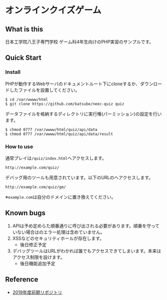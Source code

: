# オンラインクイズゲーム
## What is this
日本工学院八王子専門学校 ゲーム科4年生向けのPHP実習のサンプルです。

## Quick Start
### Install
PHPが動作するWebサーバのドキュメントルート下にcloneするか、ダウンロードしたファイルを設置してください。
```
$ cd /var/wwww/html
$ git clone https://github.com/katsube/neec-quiz quiz
```

データファイルを格納するディレクトリに実行権(パーミッション)の設定を行います。
```
$ chmod 0777 /var/wwww/html/quiz/api/data
$ chmod 0777 /var/wwww/html/quiz/api/data/result
```

### How to use
通常プレイは`/quiz/index.html`へアクセスします。
```
http://example.com/quiz/
```

デバッグ用のツールも用意されています。以下のURLのへアクセスします。
```
http://example.com/quiz/gm/
```

※`example.com`は自分のドメインに置き換えてください。


## Known bugs

1. APIは予め定めらた順番通りに呼び出される必要があります。順番を守っていない場合はのエラー処理は含めていません。
1. XSSなどのセキュリティホールが存在します。
    * 後日修正予定
1. デバッグツールはURLがわかれば誰でもアクセスできてしまいます。本来はアクセス制限を設けます。
    * 後日機能追加予定


## Reference
* [2019年度前期リポジトリ](https://github.com/katsube/neec2019A)
